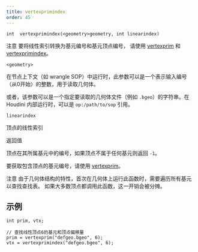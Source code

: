 ```yaml
---
title: vertexprimindex
order: 45
---
```

`int  vertexprimindex(<geometry>geometry, int linearindex)`

注意 
要将线性索引转换为基元编号和基元顶点编号，
请使用 [vertexprim](./vertexprim "返回包含给定顶点的基元编号。") 和 [vertexprimindex](./vertexprimindex "将线性顶点索引转换为基元顶点编号。")。

`<geometry>`

在节点上下文（如 wrangle SOP）中运行时，此参数可以是一个表示输入编号（从0开始）的整数，用于读取几何体。

或者，该参数可以是一个指定要读取的几何体文件（例如 `.bgeo`）的字符串。在 Houdini 内部运行时，可以是 `op:/path/to/sop` 引用。

`linearindex`

顶点的线性索引

返回值

顶点在其所属基元中的编号，如果顶点不属于任何基元则返回 `-1`。

要获取包含顶点的基元编号，请使用 [vertexprim](./vertexprim "返回包含给定顶点的基元编号。")。

注意 
由于几何体结构的特性，首次在几何体上运行此函数时，需要遍历所有基元以查找查找表。
如果大多数顶点都调用此函数，这一开销会被分摊。

## 示例

```vex
int prim, vtx;

// 查找线性顶点6的基元和顶点偏移量
prim = vertexprim("defgeo.bgeo", 6);
vtx = vertexprimindex("defgeo.bgeo", 6);

```
